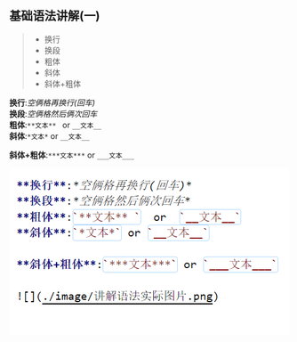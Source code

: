 ## 基础语法讲解(一)  
>* 换行
>* 换段 
>* 粗体
>* 斜体
>* 斜体+粗体  

**换行**:*空俩格再换行(回车)*  
**换段**:*空俩格然后俩次回车*  
**粗体**:`**文本** `  or  `__文本__`    
**斜体**:`*文本*` or `__文本__`  

**斜体+粗体**:`***文本***` or `___文本___`  

![](./image/讲解语法实际图片.png)


